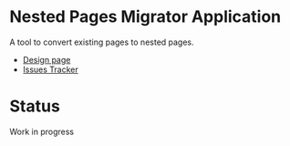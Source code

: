 # Nested Pages Migrator Application
A tool to convert existing pages to nested pages.

* [Design page](http://design.xwiki.org/xwiki/bin/view/Proposal/UpgradeToNestedPages)
* [Issues Tracker](http://jira.xwiki.org/browse/NPMA)

Status
==

Work in progress
